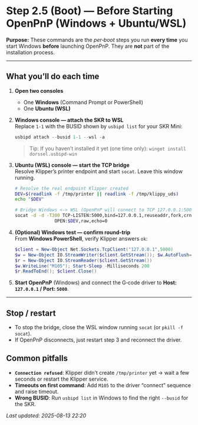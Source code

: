 # Step 2.5 (Boot) — Before Starting OpenPnP (Windows + Ubuntu/WSL)

**Purpose:** These commands are the *per‑boot* steps you run **every time** you start Windows **before** launching OpenPnP.
They are **not** part of the installation process.

---

## What you’ll do each time

1. **Open two consoles**  
   - One **Windows** (Command Prompt or PowerShell)  
   - One **Ubuntu (WSL)**

2. **Windows console — attach the SKR to WSL**  
   Replace `1-1` with the BUSID shown by `usbipd list` for your SKR Mini:
   ```powershell
   usbipd attach --busid 1-1 --wsl -a
   ```
   > Tip: If you haven’t installed it yet (one time only): `winget install dorssel.usbipd-win`

3. **Ubuntu (WSL) console — start the TCP bridge**  
   Resolve Klipper’s printer endpoint and start `socat`. Leave this window running.
   ```bash
   # Resolve the real endpoint Klipper created
   DEV=$(readlink -f /tmp/printer || readlink -f /tmp/klippy_uds)
   echo "$DEV"

   # Bridge Windows <-> WSL (OpenPnP will connect to TCP 127.0.0.1:5000)
   socat -d -d -T300 TCP-LISTEN:5000,bind=127.0.0.1,reuseaddr,fork,crnl \
                  OPEN:$DEV,raw,echo=0
   ```

4. **(Optional) Windows test — confirm round‑trip**  
   From **Windows PowerShell**, verify Klipper answers `ok`:
   ```powershell
   $client = New-Object Net.Sockets.TcpClient("127.0.0.1",5000)
   $w = New-Object IO.StreamWriter($client.GetStream()); $w.AutoFlush=$true
   $r = New-Object IO.StreamReader($client.GetStream())
   $w.WriteLine("M105"); Start-Sleep -Milliseconds 200
   $r.ReadToEnd(); $client.Close()
   ```

5. **Start OpenPnP** (Windows) and connect the G‑code driver to **Host: `127.0.0.1` / Port: `5000`**.

---

## Stop / restart
- To stop the bridge, close the WSL window running `socat` (or `pkill -f socat`).  
- If OpenPnP disconnects, just restart step 3 and reconnect the driver.

## Common pitfalls
- **`Connection refused`**: Klipper didn’t create `/tmp/printer` yet → wait a few seconds or restart the Klipper service.  
- **Timeouts on first command**: Add `M105` to the driver “connect” sequence and raise timeout.  
- **Wrong BUSID**: Run `usbipd list` in Windows to find the right `--busid` for the SKR.

*Last updated: 2025-08-13 22:20*

